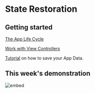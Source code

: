 # State Restoration

## Getting started
[The App Life Cycle](https://developer.apple.com/library/ios/documentation/iPhone/Conceptual/iPhoneOSProgrammingGuide/TheAppLifeCycle/TheAppLifeCycle.html#//apple_ref/doc/uid/TP40007072-CH2-SW1)

[Work with View Controllers](https://developer.apple.com/library/ios/referencelibrary/GettingStarted/DevelopiOSAppsSwift/Lesson4.html)

[Tutorial](http://www.raywenderlich.com/1914/nscoding-tutorial-for-ios-how-to-save-your-app-data) on how to save your App Data.

## This week's demonstration

![embed](https://player.vimeo.com/video/157139769)
